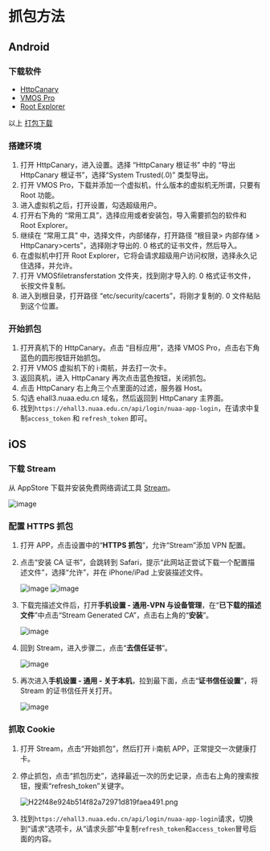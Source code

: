 # 抓包方法

## Android

### 下载软件

- [HttpCanary](https://wwz.lanzouq.com/icn7Y01sktrg )
- [VMOS Pro](https://wwz.lanzouq.com/iklVO01sku0f )
- [Root Explorer](https://wwz.lanzouq.com/iDFpQ01skvsj )

以上 [打包下载](https://wwz.lanzouq.com/b00phq9xg?password=7dj6)

### 搭建环境

1. 打开 HttpCanary，进入设置。选择 “HttpCanary 根证书” 中的 “导出 HttpCanary 根证书”，选择“System Trusted(.0)” 类型导出。
2. 打开 VMOS Pro，下载并添加一个虚拟机，什么版本的虚拟机无所谓，只要有 Root 功能。
3. 进入虚拟机之后，打开设置，勾选超级用户。
4. 打开右下角的 “常用工具”，选择应用或者安装包，导入需要抓包的软件和 Root Explorer。
5. 继续在 “常用工具” 中，选择文件，内部储存，打开路径 “根目录> 内部存储 > HttpCanary>certs”，选择刚才导出的. 0 格式的证书文件，然后导入。
6. 在虚拟机中打开 Root Explorer，它将会请求超级用户访问权限，选择永久记住选择，并允许。
7. 打开 VMOSfiletransferstation 文件夹，找到刚才导入的. 0 格式证书文件，长按文件复制。
8. 进入到根目录，打开路径 “etc/security/cacerts”，将刚才复制的. 0 文件粘贴到这个位置。

### 开始抓包

1. 打开真机下的 HttpCanary。点击 “目标应用”，选择 VMOS Pro，点击右下角蓝色的圆形按钮开始抓包。
2. 打开 VMOS 虚拟机下的 i·南航，并去打一次卡。
3. 返回真机，进入 HttpCanary 再次点击蓝色按钮，关闭抓包。
4. 点击 HttpCanary 右上角三个点里面的过滤，服务器 Host。
5. 勾选 ehall3.nuaa.edu.cn 域名，然后返回到 HttpCanary 主界面。
6. 找到`https://ehall3.nuaa.edu.cn/api/login/nuaa-app-login`，在请求中复制`access_token` 和 `refresh_token` 即可。

## iOS

### 下载 Stream

从 AppStore 下载并安装免费网络调试工具 [Stream](https://apps.apple.com/cn/app/stream/id1312141691)。

![image](https://ae04.alicdn.com/kf/H5f90b9f6e3124bd3831c8d331db4d8dfU.png)

### 配置 HTTPS 抓包

1. 打开 APP，点击设置中的“**HTTPS 抓包**”，允许“Stream”添加 VPN 配置。

2. 点击“安装 CA 证书”，会跳转到 Safari，提示“此网站正尝试下载一个配置描述文件”，选择“允许”，并在 iPhone/iPad 上安装描述文件。

    ![image](https://ae03.alicdn.com/kf/H7df95f4bbc5f4bb2b7cbd99e06faf1fbK.png)
    ![image](https://ae02.alicdn.com/kf/Hf4492646cc464514a247f633a97f0759p.png)

3. 下载完描述文件后，打开**手机设置 - 通用-VPN 与设备管理**，在“**已下载的描述文件**”中点击“Stream Generated CA”，点击右上角的“**安装**”。

    ![image](https://ae01.alicdn.com/kf/H20ddf5f0f8d141f793c020ce162b5070G.png)

4. 回到 Stream，进入步骤二，点击“**去信任证书**”。

    ![image](https://ae01.alicdn.com/kf/Hb1e11cff79e54433b4741deffb344bc2s.png)

5. 再次进入**手机设置 - 通用 - 关于本机**，拉到最下面，点击“**证书信任设置**”，将 Stream 的证书信任开关打开。

    ![image](https://ae01.alicdn.com/kf/H32740101f7ef4e9cb113492460da394cV.png)

### 抓取 Cookie

1. 打开 Stream，点击“开始抓包”，然后打开 i·南航 APP，正常提交一次健康打卡。
2. 停止抓包，点击“抓包历史”，选择最近一次的历史记录，点击右上角的搜索按钮，搜索“refresh_token”关键字。

    ![H22f48e924b514f82a72971d819faea491.png](https://ae01.alicdn.com/kf/He104609480dd4438b198305c64abb6e4N.png)

3. 找到`https://ehall3.nuaa.edu.cn/api/login/nuaa-app-login`请求，切换到“请求”选项卡，从“请求头部”中复制`refresh_token`和`access_token`冒号后面的内容。
